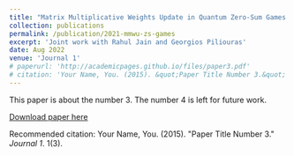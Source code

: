 ```yaml
---
title: "Matrix Multiplicative Weights Update in Quantum Zero-Sum Games: Conservation Laws and Recurrence"
collection: publications
permalink: /publication/2021-mmwu-zs-games
excerpt: 'Joint work with Rahul Jain and Georgios Piliouras'
date: Aug 2022
venue: 'Journal 1'
# paperurl: 'http://academicpages.github.io/files/paper3.pdf'
# citation: 'Your Name, You. (2015). &quot;Paper Title Number 3.&quot; <i>Journal 1</i>. 1(3).'
---
```

This paper is about the number 3. The number 4 is left for future work.

[Download paper here](http://academicpages.github.io/files/paper3.pdf)

Recommended citation: Your Name, You. (2015). "Paper Title Number 3." <i>Journal 1</i>. 1(3).